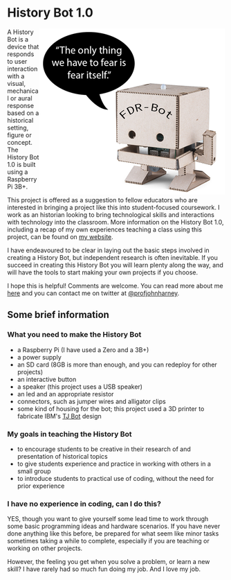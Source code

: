 # History Bot 1.0
<img align="right" src="fdrbot.png">

A History Bot is a device that responds to user interaction with a visual, mechanical or aural response based on a historical setting, figure or concept.
The History Bot 1.0 is built using a Raspberry Pi 3B+.

This project is offered as a suggestion to fellow educators who are interested in bringing a project like this into student-focused coursework.
I work as an historian looking to bring technological skills and interactions with technology into the classroom. 
More information on the History Bot 1.0, including a recap of my own experiences teaching a class using this project, can be found on [my website](http://www.profjohnharney.com).

I have endeavoured to be clear in laying out the basic steps involved in creating a History Bot, but independent research is often inevitable.
If you succeed in creating this History Bot you will learn plenty along the way, and will have the tools to start making your own projects if you choose.

I hope this is helpful! Comments are welcome. You can read more about me [here](http://www.profjohnharney.com) and you can contact me on twitter at [@profjohnharney](http://www.twitter.com/profjohnharney).

## Some brief information

### What you need to make the History Bot
- a Raspberry Pi (I have used a Zero and a 3B+)
- a power supply
- an SD card (8GB is more than enough, and you can redeploy for other projects)
- an interactive button
- a speaker (this project uses a USB speaker)
- an led and an appropriate resistor
- connectors, such as jumper wires and alligator clips
- some kind of housing for the bot; this project used a 3D printer to fabricate IBM's [TJ Bot](https://ibmtjbot.github.io/) design

### My goals in teaching the History Bot
- to encourage students to be creative in their research of and presentation of historical topics
- to give students experience and practice in working with others in a small group
- to introduce students to practical use of coding, without the need for prior experience

### I have no experience in coding, can I do this?
YES, though you want to give yourself some lead time to work through some basic programming ideas and hardware scenarios.
If you have never done anything like this before, be prepared for what seem like minor tasks sometimes taking a while to complete, especially if you are teaching or working on other projects.

However, the feeling you get when you solve a problem, or learn a new skill?
I have rarely had so much fun doing my job.
And I love my job.
